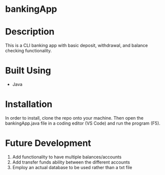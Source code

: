 # bankingApp

# Description
This is a CLI banking app with basic deposit, withdrawal, and balance checking functionality.

# Built Using
- Java

# Installation
In order to install, clone the repo onto your machine. Then open the bankingApp.java file in a coding editor (VS Code) and run the program (F5).

# Future Development
1. Add functionality to have multiple balances/accounts
2. Add transfer funds ability between the different accounts
3. Employ an actual database to be used rather than a txt file